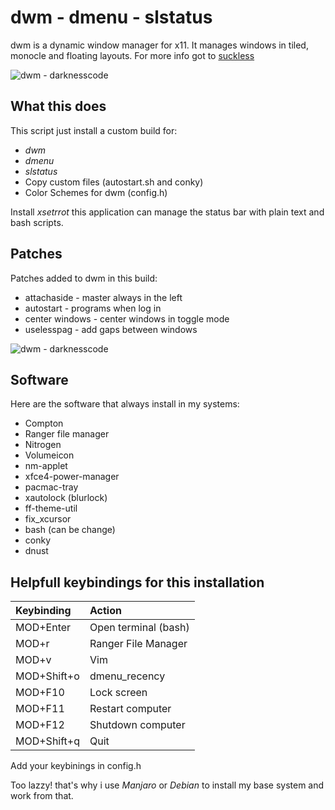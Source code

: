 # dwm - dmenu - slstatus

dwm is a dynamic window manager for x11. It manages windows in tiled, monocle and floating layouts. For more info got to [suckless](https://suckless.org/dwm)

![dwm - darknesscode](https://github.com/codedarkness/dwm-slstatus/blob/master/config-files/dwm-a.png)

## What this does

This script just install a custom build for:

* *dwm*
* *dmenu*
* *slstatus*
* Copy custom files (autostart.sh and conky)
* Color Schemes for dwm (config.h)

Install *xsetrrot* this application can manage the status bar with plain text and bash scripts.

## Patches

Patches added to dwm in this build:

* attachaside - master always in the left
* autostart - programs when log in
* center windows - center windows in toggle mode
* uselesspag - add gaps between windows

![dwm - darknesscode](https://github.com/codedarkness/dwm-slstatus/blob/master/config-files/dwm-b.png)

## Software

Here are the software that always install in my systems:

* Compton
* Ranger file manager
* Nitrogen
* Volumeicon
* nm-applet
* xfce4-power-manager
* pacmac-tray
* xautolock (blurlock)
* ff-theme-util
* fix_xcursor
* bash (can be change)
* conky
* dnust

## Helpfull keybindings for this installation

| Keybinding  | Action               |
| :---------  | :------------------  |
| MOD+Enter   | Open terminal (bash) |
| MOD+r       | Ranger File Manager  |
| MOD+v       | Vim                  |
| MOD+Shift+o | dmenu_recency        |
| MOD+F10     | Lock screen          |
| MOD+F11     | Restart computer     |
| MOD+F12     | Shutdown computer    |
| MOD+Shift+q | Quit                 |

Add your keybinings in config.h

Too lazzy! that's why i use *Manjaro* or *Debian* to install my base system and work from that.
